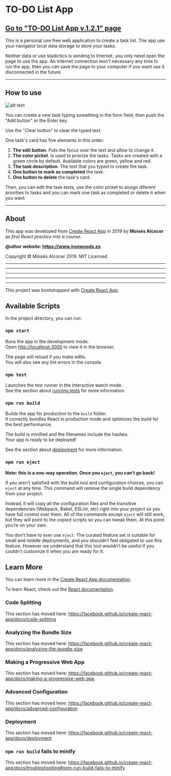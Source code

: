 # TO-DO List App
## **[Go to "TO-DO List App v.1.2.1" page][1]**

This is a personal use free web application to create a task list. The app use your navigator local data storage to store your tasks.

Neither data or use stadictics is sending to Internet, you only need open the page to use the app. An Internet connection won't necessary any time to run the app, then you can save the page to your computer if you want use it disconnected in the future.

***
## How to use

![alt text](https://user-images.githubusercontent.com/7187599/70058099-9b42f100-15de-11ea-8569-5dca03df1426.png "App v.1.2.0 example capture")

You can create a new task typing something in the form field, then push the "Add button" or the Enter key.

Use the "Clear button" to clear the typed text.

One task's card has five elements in this order:
 1. **The edit button**. Puts the focus over the text and allow to change it.
 2. **The color picket**. Is used to priorize the tasks. Tasks are created with a green circle by default. Available colors are green, yellow and red.
 3. **The task description**. The text that you typed to create the task.
 4. **One button to mark as completed** the task.
 5. **One button to delete** the task's card.

Then, you can edit the task texts, use the color picket to assign diferent priorities to tasks and you can mark one task as completed or delete it when you want.

***
## About
This app was developed from [Create React App][2] in 2019 by **Moisés Alcocer** as *first React practice into a course*.

**@uthor website: https://www.ironwoods.es**

[1]: https://oricis.github.io/react__todo-list-practice/
[2]: https://github.com/facebook/create-react-app

Copyright © Moisés Alcocer 2019. MIT Licensed.

***
***
***
***
***

This project was bootstrapped with [Create React App](https://github.com/facebook/create-react-app).

## Available Scripts

In the project directory, you can run:

### `npm start`

Runs the app in the development mode.<br />
Open [http://localhost:3000](http://localhost:3000) to view it in the browser.

The page will reload if you make edits.<br />
You will also see any lint errors in the console.

### `npm test`

Launches the test runner in the interactive watch mode.<br />
See the section about [running tests](https://facebook.github.io/create-react-app/docs/running-tests) for more information.

### `npm run build`

Builds the app for production to the `build` folder.<br />
It correctly bundles React in production mode and optimizes the build for the best performance.

The build is minified and the filenames include the hashes.<br />
Your app is ready to be deployed!

See the section about [deployment](https://facebook.github.io/create-react-app/docs/deployment) for more information.

### `npm run eject`

**Note: this is a one-way operation. Once you `eject`, you can’t go back!**

If you aren’t satisfied with the build tool and configuration choices, you can `eject` at any time. This command will remove the single build dependency from your project.

Instead, it will copy all the configuration files and the transitive dependencies (Webpack, Babel, ESLint, etc) right into your project so you have full control over them. All of the commands except `eject` will still work, but they will point to the copied scripts so you can tweak them. At this point you’re on your own.

You don’t have to ever use `eject`. The curated feature set is suitable for small and middle deployments, and you shouldn’t feel obligated to use this feature. However we understand that this tool wouldn’t be useful if you couldn’t customize it when you are ready for it.

## Learn More

You can learn more in the [Create React App documentation](https://facebook.github.io/create-react-app/docs/getting-started).

To learn React, check out the [React documentation](https://reactjs.org/).

### Code Splitting

This section has moved here: https://facebook.github.io/create-react-app/docs/code-splitting

### Analyzing the Bundle Size

This section has moved here: https://facebook.github.io/create-react-app/docs/analyzing-the-bundle-size

### Making a Progressive Web App

This section has moved here: https://facebook.github.io/create-react-app/docs/making-a-progressive-web-app

### Advanced Configuration

This section has moved here: https://facebook.github.io/create-react-app/docs/advanced-configuration

### Deployment

This section has moved here: https://facebook.github.io/create-react-app/docs/deployment

### `npm run build` fails to minify

This section has moved here: https://facebook.github.io/create-react-app/docs/troubleshooting#npm-run-build-fails-to-minify

